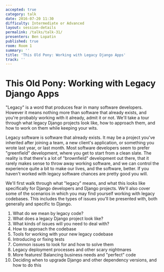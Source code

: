 ```yaml
---
accepted: true
category: talk
date: 2016-07-20 11:30
difficulty: Intermediate or Advanced
layout: session-details
permalink: /talks/talk-31/
presenters: Ben Lopatin
published: true
room: Room 1
summary: ''
title: 'This Old Pony: Working with Legacy Django Apps'
track: ''
---
```


# This Old Pony: Working with Legacy Django Apps

"Legacy" is a word that produces fear in many software developers. However it
means nothing more than software that already exists, and you're probably
working with it already, admit it or not. We'll take a tour through what
legacy Django projects look like, how to approach them, and how to work on
them while keeping your wits.

Legacy software is software that already exists. It may be a project you've
inherited after joining a team, a new client's application, or something you
wrote last year, or last month. Most software developers seem to prefer
"greenfield" development, where you get to start from a clean slate. The
reality is that there's a lot of "brownfield" development out there, that it
rarely makes sense to throw away working software, and we can control the
experience quite a bit to make our lives, and the software, better. If you
haven't worked with legacy software chances are pretty good you will.

We'll first walk through what "legacy" means, and what this looks like
specifically for Django developers and Django projects. We'll also cover some
of the scenarios in which you may find yourself working with legacy codebases.
This includes the types of issues you'll be presented with, both generally and
specific to Django.

  1. What do we mean by legacy code?
  2. What does a legacy Django project look like?
  3. What kinds of issues will you need to deal with?
  4. How to approach the codebase
  5. Tools for working with your new legacy codebase
  6. Introducing or fixing tests
  7. Common issues to look for and how to solve them
  8. Legacy deployment processes and other scary nightmares
  9. More features! Balancing business needs and "perfect" code
  10. Deciding when to upgrade Django and other dependency versions, and how to do this